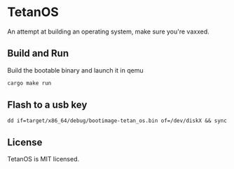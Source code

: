 # TetanOS
An attempt at building an operating system, make sure you're vaxxed.

## Build and Run

Build the bootable binary and launch it in qemu

```sh
cargo make run
```

## Flash to a usb key

`dd if=target/x86_64/debug/bootimage-tetan_os.bin of=/dev/diskX && sync`

## License

TetanOS is MIT licensed.

